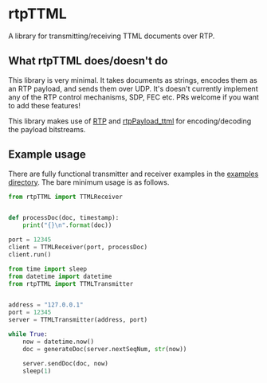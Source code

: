 # rtpTTML

A library for transmitting/receiving TTML documents over RTP.

## What rtpTTML does/doesn't do
This library is very minimal. It takes documents as strings, encodes them as an RTP payload, and sends them over UDP. It's doesn't currently implement any of the RTP control mechanisms, SDP, FEC etc. PRs welcome if you want to add these features!

This library makes use of [RTP](https://github.com/bbc/rd-apmm-python-lib-rtp) and [rtpPayload_ttml](https://github.com/bbc/rd-apmm-python-lib-rtpPayload_ttml) for encoding/decoding the payload bitstreams.

## Example usage
There are fully functional transmitter and receiver examples in the [examples directory](https://github.com/bbc/rd-apmm-python-lib-rtpTTML/tree/master/examples). The bare minimum usage is as follows.

```python
from rtpTTML import TTMLReceiver


def processDoc(doc, timestamp):
    print("{}\n".format(doc))

port = 12345
client = TTMLReceiver(port, processDoc)
client.run()
```

```python
from time import sleep
from datetime import datetime
from rtpTTML import TTMLTransmitter


address = "127.0.0.1"
port = 12345
server = TTMLTransmitter(address, port)

while True:
    now = datetime.now()
    doc = generateDoc(server.nextSeqNum, str(now))

    server.sendDoc(doc, now)
    sleep(1)
```

